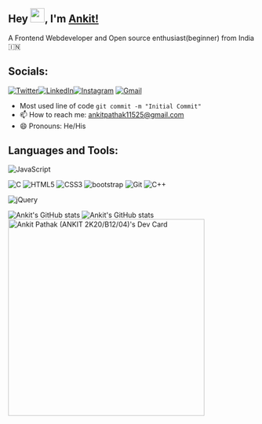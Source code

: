 ## Hey <img src="https://github.com/TheDudeThatCode/TheDudeThatCode/blob/master/Assets/Hi.gif" width="29">, I'm [Ankit!](https://ankit-11525.github.io/portfoliowebsite.github.io/) 

A Frontend Webdeveloper and Open source enthusiast(beginner) from India :india:

## Socials:

[![Twitter](https://img.shields.io/badge/Twitter-%231DA1F2.svg?style=for-the-badge&logo=Twitter&logoColor=white)](https://twitter.com/AnkitPa72761433)[![LinkedIn](https://img.shields.io/badge/linkedin-%230077B5.svg?style=for-the-badge&logo=linkedin&logoColor=white)](https://www.linkedin.com/in/ankitpathak11525/)[![Instagram](https://img.shields.io/badge/Instagram-%23E4405F.svg?style=for-the-badge&logo=Instagram&logoColor=white)](https://www.instagram.com/ankitpathak11525/?hl=en) [![Gmail](https://img.shields.io/badge/Gmail-D14836?style=for-the-badge&logo=gmail&logoColor=white)](ankit.pathak.ug20@nsut.ac.in)


- Most used line of code  `git commit -m "Initial Commit"`
- 📫 How to reach me: ankitpathak11525@gmail.com
- 😄 Pronouns: He/His

## Languages and Tools:

 ![JavaScript](https://img.shields.io/badge/javascript-%23323330.svg?style=for-the-badge&logo=javascript&logoColor=%23F7DF1E)
 

![C](https://img.shields.io/badge/c-%2300599C.svg?style=for-the-badge&logo=c&logoColor=white)
![HTML5](https://img.shields.io/badge/html-%23E34F26.svg?style=for-the-badge&logo=html5&logoColor=white)
![CSS3](https://img.shields.io/badge/css-%231572B6.svg?style=for-the-badge&logo=css3&logoColor=white)
![bootstrap](https://img.shields.io/badge/Bootstrap-563D7C?style=for-the-badge&logo=bootstrap&logoColor=white)
![Git](https://img.shields.io/badge/git-%23F05033.svg?style=for-the-badge&logo=git&logoColor=white)
![C++](https://img.shields.io/badge/C%2B%2B-00599C?style=for-the-badge&logo=c%2B%2B&logoColor=white)

![jQuery](https://img.shields.io/badge/jquery-%230769AD.svg?style=for-the-badge&logo=jquery&logoColor=white)
  <!-- ![visitors](https://visitor-badge.glitch.me/badge?page_id=AnshuPathak-88825.AnshuPathak-88825&left_color=grey&right_color=blue) -->
  ![Ankit's GitHub stats](https://github-readme-stats.vercel.app/api?username=ankit-11525&show_icons=true&theme=tokyonight)
  ![Ankit's GitHub stats](https://github-readme-stats.vercel.app/api/top-langs?username=ankit-11525&show_icons=true&locale=en&layout=compact&theme=onedark)
  <a href="https://app.daily.dev/Akp"><img src="https://api.daily.dev/devcards/c5f339d6da4f45709e5e2973ccbbe8b2.png?r=hf1" width="400" alt="Ankit Pathak (ANKIT 2K20/B12/04)'s Dev Card"/></a>
  
  

